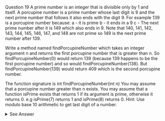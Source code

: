 Question 19
A prime number is an integer that is divisible only by 1 and itself. A porcupine number is a prime
number whose last digit is 9 and the next prime number that follows it also ends with the digit 9.
For example 139 is a porcupine number because:
a - it is prime
b - it ends in a 9
c - The next prime number after it is 149 which also ends in 9.
Note that 140, 141, 142, 143, 144, 145, 146, 147, and 148 are not prime so 149 is the next prime
number after 139.

Write a method named findPorcupineNumber which takes an integer argument n and returns the first
porcupine number that is greater than n. So findPorcupineNumber(0) would return 139 (because 139
happens to be the first porcupine number) and so would findPorcupineNumber(138).
But findPorcupineNumber(139) would return 409 which is the second porcupine number.

The function signature is
int findPorcupineNumber(int n)
You may assume that a porcupine number greater than n exists.
You may assume that a function isPrime exists that returns 1 if its argument is prime, otherwise
it returns 0. e.g isPrime(7) returns 1 and isPrime(8) returns 0.
Hint: Use modulo base 10 arithmetic to get last digit of a number.

<details>
<summary>See Answer</summary>

```ruby
  public static int findPorcupineNumber(int n) {
    while (true) {
        n++; # Increment n by 1 to start searching for the next porcupine number after the input n

        if (isPrime(n) && n % 10 == 9) { # Check if the current number is prime and ends with 9
            int nextPrime = n + 2; # Set the next prime to n + 2, since all primes except 2 are odd
            while (!isPrime(nextPrime)) { # Keep searching for the next prime starting from n + 2
                nextPrime += 2; # Increment nextPrime by 2, since all primes except 2 are odd
            }
            if (nextPrime % 10 == 9) { # Check if the next prime after n also ends with 9
                return n; # If both conditions are met, return the current n as the porcupine number
            }
        }
    }
}

private static boolean isPrime(int n) {
    if (n <= 1) { # A number less than or equal to 1 is not prime
        return false;
    }
    for (int i = 2; i <= Math.sqrt(n); i++) { # Check all integers less than or equal to the square root of n
        if (n % i == 0) { # If n is divisible by any number in this range, it is not prime
            return false;
        }
    }
    return true; # If no divisors are found in the range, n is prime
}

```
  
### Explanation

The findPorcupineNumber method uses a while loop to keep incrementing num until it finds a porcupine number that is greater than n. The method first checks if the last digit of num is 9. If it's not, the loop continues and num is incremented again. If the last digit of num is 9, the method checks if num is prime using the isPrime method. If num is not prime, the loop continues and num is incremented again. If num is prime, the method checks if num + 10 is also prime. If it is, the method returns num as the porcupine number. If num + 10 is not prime, the loop continues and num is incremented again. The isPrime method uses a for loop to check if num is divisible by any integer between 2 and the square root of num. If it is, the method returns false. If the loop finishes without finding a divisor, the method returns true and num is considered to be prime.

</details>
